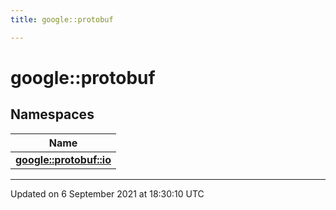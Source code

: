 ```yaml
---
title: google::protobuf

---
```


# google::protobuf



## Namespaces

| Name           |
| -------------- |
| **[google::protobuf::io](/engine/Namespaces/namespacegoogle_1_1protobuf_1_1io/)**  |






-------------------------------

Updated on  6 September 2021 at 18:30:10 UTC
